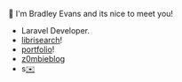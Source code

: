 
👋 I'm Bradley Evans and its nice to meet you!

- Laravel Developer.
- <a href="https://librisearch.com">librisearch</a>!
- <a href="https://bradleytevans.com">portfolio</a>!
- <a href="https://z0mbieblog.com">z0mbieblog</a>
- s<a href="mailto:bradleyt.evans@gmail.com">✉️</a>
